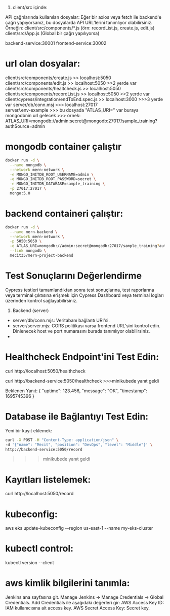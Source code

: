 1. client/src içinde:

API çağrılarında kullanılan dosyalar: Eğer bir axios veya fetch ile backend'e çağrı yapıyorsanız, bu dosyalarda API URL’lerini tanımlıyor olabilirsiniz. Örneğin:
client/src/components/*.js (örn: recordList.js, create.js, edit.js)
client/src/App.js (Global bir çağrı yapılıyorsa)

backend-service:30001
frontend-service:30002
# url olan dosyalar:
client/src/components/create.js >> localhost:5050
client/src/components/edit.js >> localhost:5050     >>2 yerde var
client/src/components/healtcheck.js >> localhost:5050  
client/src/components/recordList.js >> localhost:5050   >>2 yerde var
client/cypress/integration/endToEnd.spec.js  >> localhost:3000   >>>3 yerde var
server/db/conn.msj >>> localhost:27017  
server/.env-example  >>> bu dosyada "ATLAS_URI=" var buraya mongodbnin url gelecek  >>>
örnek: ATLAS_URI=mongodb://admin:secret@mongodb:27017/sample_training?authSource=admin


# mongodb container çalıştır

````sh
docker run -d \
  --name mongodb \
  --network mern-network \
  -e MONGO_INITDB_ROOT_USERNAME=admin \
  -e MONGO_INITDB_ROOT_PASSWORD=secret \
  -e MONGO_INITDB_DATABASE=sample_training \
  -p 27017:27017 \
  mongo:5.0
````

# backend containeri çalıştır:
````sh
docker run -d \
  --name mern-backend \
  --network mern-network \
  -p 5050:5050 \
  -e ATLAS_URI=mongodb://admin:secret@mongodb:27017/sample_training?authSource=admin \
  --link mongodb \
  mecit35/mern-project-backend
````


# Test Sonuçlarını Değerlendirme

Cypress testleri tamamlandıktan sonra test sonuçlarına, test raporlarına veya terminal çıktısına erişmek için Cypress Dashboard veya terminal logları üzerinden kontrol sağlayabilirsiniz.



1. Backend (server)
   
- server/db/conn.mjs: Veritabanı bağlantı URI'si.
- server/server.mjs:
CORS politikası varsa frontend URL'sini kontrol edin.
Dinlenecek host ve port numarasını burada tanımlıyor olabilirsiniz.
- 



# Healthcheck Endpoint'ini Test Edin:

curl http://localhost:5050/healthcheck

curl http://backend-service:5050/healthcheck   >>>minikubede yanıt geldi

Beklenen Yanıt:
{
  "uptime": 123.456,
  "message": "OK",
  "timestamp": 1695745396
}

# Database ile Bağlantıyı Test Edin:

Yeni bir kayıt eklemek:
````sh
curl -X POST -H "Content-Type: application/json" \
-d '{"name": "Mecit", "position": "DevOps", "level": "Middle"}' \
http://backend-service:5050/record     
````  
>>> minikubede yanıt geldi


# Kayıtları listelemek:

curl http://localhost:5050/record


# kubeconfig:
aws eks update-kubeconfig --region us-east-1 --name my-eks-cluster

# kubectl control:

kubectl version --client


# aws kimlik bilgilerini tanımla:
Jenkins ana sayfasına git.
Manage Jenkins → Manage Credentials → Global Credentials.
Add Credentials ile aşağıdaki değerleri gir:
AWS Access Key ID: IAM kullanıcısına ait access key.
AWS Secret Access Key: Secret key.